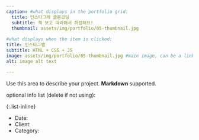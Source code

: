 ```yaml
---
caption: #what displays in the portfolio grid:
  title: 인스타그래 클론코딩
  subtitle: 책 보고 따라해서 허접해요!
  thumbnail: assets/img/portfolio/05-thumbnail.jpg
  
#what displays when the item is clicked:
title: 인스타그램
subtitle: HTML + CSS + JS
image: assets/img/portfolio/05-thumbnail.jpg #main image, can be a link or a file in assets/img/portfolio
alt: image alt text

---
```

Use this area to describe your project. **Markdown** supported.

optional info list (delete if not using):

{:.list-inline} 
- Date: 
- Client: 
- Category: 


